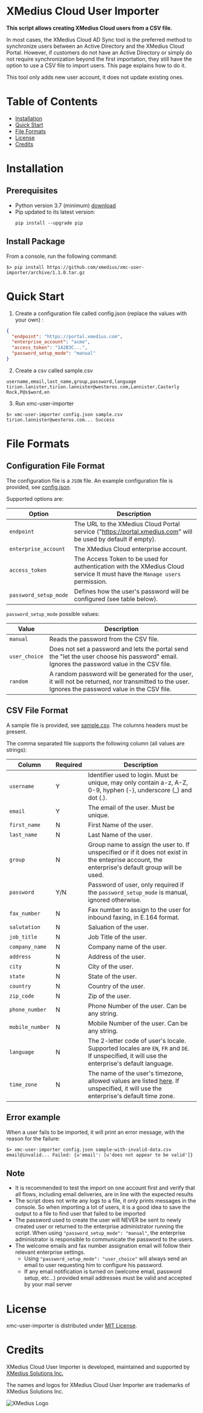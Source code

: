 # XMedius Cloud User Importer

**This script allows creating XMedius Cloud users from a CSV file.**

In most cases, the XMedius Cloud AD Sync tool is the preferred method to synchronize users between an Active Directory and the XMedius Cloud Portal. However, if customers do not have an Active Directory or simply do not require synchronization beyond the first importation, they still have the option to use a CSV file to import users. This page explains how to do it.

This tool only adds new user account, it does not update existing ones.

# Table of Contents

* [Installation](#installation)
* [Quick Start](#quick-start)
* [File Formats](#file-formats)
* [License](#license)
* [Credits](#credits)

# Installation

## Prerequisites

- Python version 3.7 (minimum) [download](https://www.python.org/downloads/)
- Pip updated to its latest version:
  ```
  pip install --upgrade pip
  ```

## Install Package

From a console, run the following command:

```
$> pip install https://github.com/xmedius/xmc-user-importer/archive/1.1.0.tar.gz
```

# Quick Start

1. Create a configuration file called config.json (replace the values with your own) :

```json
{
  "endpoint": "https://portal.xmedius.com",
  "enterprise_account": "acme",
  "access_token": "1A2B3C...",
  "password_setup_mode": "manual"
}

```

2. Create a csv called sample.csv

```
username,email,last_name,group,password,language
tirion.lanister,tirion.lannister@westeros.com,Lannister,Casterly Rock,P@s$word,en
```

3. Run xmc-user-importer

```
$> xmc-user-importer config.json sample.csv
tirion.lannister@westeros.com... Success
```

# File Formats

## Configuration File Format

The configuration file is a `JSON` file. An example configuration file is provided, see
[config.json](https://github.com/xmedius/xmc-user-importer/blob/master/examples/config.json).

Supported options are:

Option                   | Description
-------------------------|-----------
```endpoint```           | The URL to the XMedius Cloud Portal service ("https://portal.xmedius.com" will be used by default if empty).
```enterprise_account``` | The XMedius Cloud enterprise account.
```access_token```       | The Access Token to be used for authentication with the XMedius Cloud service  It must have the `Manage users` permission.
```password_setup_mode```| Defines how the user's password will be configured (see table below).


```password_setup_mode``` possible values:

Value             | Description
------------------|------------
```manual```      | Reads the password from the CSV file.
```user_choice``` | Does not set a password and lets the portal send the "let the user choose his password" email. Ignores the password value in the CSV file.
```random```      | A random password will be generated for the user, it will not be returned, nor transmitted to the user. Ignores the password value in the CSV file.


## CSV File Format

A sample file is provided, see [sample.csv](https://github.com/xmedius/xmc-user-importer/blob/master/examples/sample.csv). The columns headers must be present.

The comma separated file supports the following column (all values are strings):

Column              | Required | Description
--------------------|----------|-----------
```username```      |        Y | Identifier used to login. Must be unique, may only contain a-z, A-Z, 0-9, hyphen (-), underscore (_) and dot (.).
```email```         |        Y | The email of the user. Must be unique.
```first_name```    |        N | First Name of the user.
```last_name```     |        N | Last Name of the user.
```group```         |        N | Group name to assign the user to. If unspecified or if it does not exist in the enteprise account, the enterprise's default group will be used.
```password```      |      Y/N | Password of user, only required if the `password_setup_mode` is manual, ignored otherwise.
```fax_number```    |        N | Fax number to assign to the user for inbound faxing, in E.164 format.
```salutation```    |        N | Saluation of the user.
```job_title```     |        N | Job Title of the user.
```company_name```  |        N | Company name of the user.
```address```       |        N | Address of the user.
```city```          |        N | City of the user.
```state```         |        N | State of the user.
```country```       |        N | Country of the user.
```zip_code```      |        N | Zip of the user.
```phone_number```  |        N | Phone Number of the user. Can be any string.
```mobile_number``` |        N | Mobile Number of the user. Can be any string.
```language```      |        N | The 2-letter code of user's locale. Supported locales are `EN`, `FR` and `DE`. If unspecified, it will use the enterprise's default language.
```time_zone```     |        N | The name of the user's timezone, allowed values are listed [here](http://api.rubyonrails.org/classes/ActiveSupport/TimeZone.html). If unspecified, it will use the enterprise's default time zone.

## Error example

When a user fails to be imported, it will print an error message, with the reason for the failure:

```
$> xmc-user-importer config.json sample-with-invalid-data.csv
email@invalid... Failed: {u'email': [u'does not appear to be valid']}
```


## Note

- It is recommended to test the import on one account first and verify that all flows, including email deliveries, are in line with the expected results
- The script does not write any logs to a file, it only prints messages in the console. So when importing a lot of users, it is a good idea to save the output to a file to find user that failed to be imported
- The password used to create the user will NEVER be sent to newly created user or returned to the
  enterprise administrator running the script. When using `"password_setup_mode": "manual"`, the
  enterprise administrator is responsible to communicate the password to the users.
- The welcome emails and fax number assignation email will follow their relevant enterprise settings.
  - Using `"password_setup_mode": "user_choice"` will always send an email to user requesting him to configure his password.
  - If any email notification is turned on (welcome email, password setup, etc…) provided email addresses must be valid and accepted by your mail server

# License

xmc-user-importer is distributed under [MIT License](https://github.com/xmedius/xmc-user-importer/blob/master/LICENSE).

# Credits

XMedius Cloud User Importer is developed, maintained and supported by
[XMedius Solutions Inc.](https://www.xmedius.com?source=xmc-user-importer)

The names and logos for XMedius Cloud User Importer are trademarks of XMedius Solutions Inc.

![XMedius Logo](https://s3.amazonaws.com/xmc-public/images/xmedius-site-logo.png)

